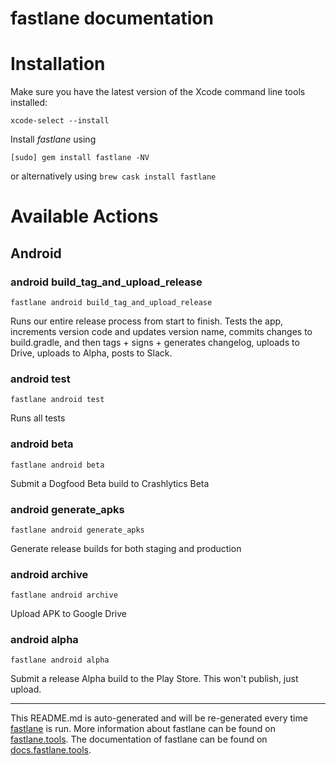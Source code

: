 fastlane documentation
================
# Installation

Make sure you have the latest version of the Xcode command line tools installed:

```
xcode-select --install
```

Install _fastlane_ using
```
[sudo] gem install fastlane -NV
```
or alternatively using `brew cask install fastlane`

# Available Actions
## Android
### android build_tag_and_upload_release
```
fastlane android build_tag_and_upload_release
```
Runs our entire release process from start to finish. Tests the app, increments version code and updates version name, commits changes to build.gradle, and then tags + signs + generates changelog, uploads to Drive, uploads to Alpha, posts to Slack.
### android test
```
fastlane android test
```
Runs all tests
### android beta
```
fastlane android beta
```
Submit a Dogfood Beta build to Crashlytics Beta
### android generate_apks
```
fastlane android generate_apks
```
Generate release builds for both staging and production
### android archive
```
fastlane android archive
```
Upload APK to Google Drive
### android alpha
```
fastlane android alpha
```
Submit a release Alpha build to the Play Store. This won't publish, just upload.

----

This README.md is auto-generated and will be re-generated every time [fastlane](https://fastlane.tools) is run.
More information about fastlane can be found on [fastlane.tools](https://fastlane.tools).
The documentation of fastlane can be found on [docs.fastlane.tools](https://docs.fastlane.tools).
